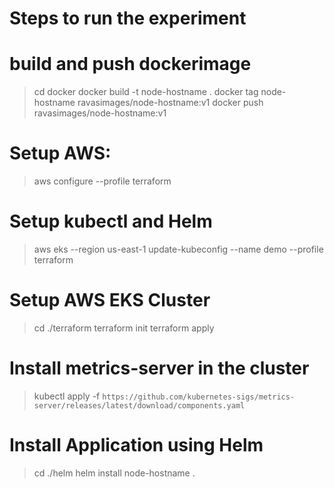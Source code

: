 # Steps to run the experiment

# build and push dockerimage

> cd docker
> docker build -t node-hostname .
> docker tag node-hostname ravasimages/node-hostname:v1
> docker push ravasimages/node-hostname:v1

# Setup AWS:

> aws configure --profile terraform

# Setup kubectl and Helm

> aws eks --region us-east-1 update-kubeconfig --name demo --profile terraform

# Setup AWS EKS Cluster

> cd ./terraform
> terraform init
> terraform apply

# Install metrics-server in the cluster

> kubectl apply -f `https://github.com/kubernetes-sigs/metrics-server/releases/latest/download/components.yaml`

# Install Application using Helm

> cd ./helm
> helm install node-hostname .
